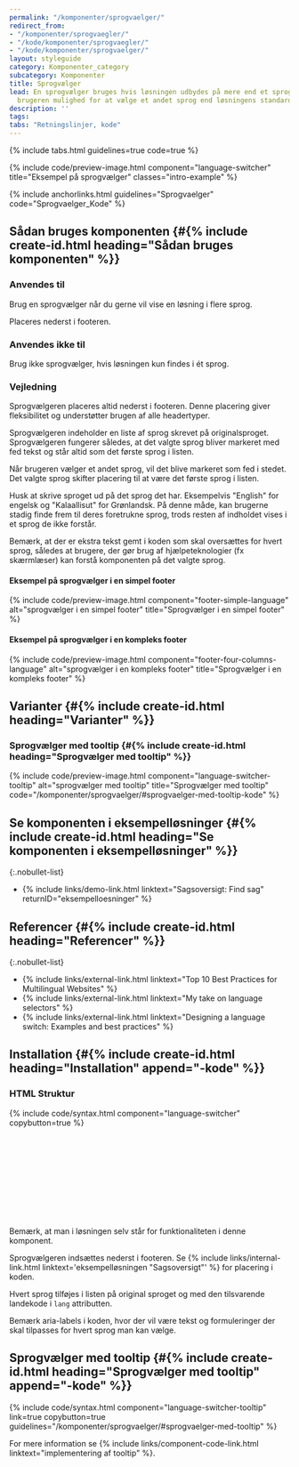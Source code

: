 ```yaml
---
permalink: "/komponenter/sprogvaelger/"
redirect_from:
- "/komponenter/sprogvaegler/"
- "/kode/komponenter/sprogvaegler/"
- "/kode/komponenter/sprogvaelger/"
layout: styleguide
category: Komponenter_category
subcategory: Komponenter
title: Sprogvælger
lead: En sprogvælger bruges hvis løsningen udbydes på mere end et sprog. Den giver
  brugeren mulighed for at vælge et andet sprog end løsningens standardsprog.
description: ''
tags: 
tabs: "Retningslinjer, kode"
---
```


{% include tabs.html guidelines=true code=true %}

{% include code/preview-image.html component="language-switcher" title="Eksempel på sprogvælger" classes="intro-example" %}

{% include anchorlinks.html guidelines="Sprogvaelger" code="Sprogvaelger_Kode" %}

<!--split-->

## Sådan bruges komponenten {#{% include create-id.html heading="Sådan bruges komponenten" %}}

### Anvendes til

Brug en sprogvælger når du gerne vil vise en løsning i flere sprog.

Placeres nederst i footeren.

### Anvendes ikke til

Brug ikke sprogvælger, hvis løsningen kun findes i ét sprog.

### Vejledning

Sprogvælgeren placeres altid nederst i footeren. Denne placering giver fleksibilitet og understøtter brugen af alle headertyper.

Sprogvælgeren indeholder en liste af sprog skrevet på originalsproget. Sprogvælgeren fungerer således, at det valgte sprog bliver markeret med fed tekst og står altid som det første sprog i listen.

Når brugeren vælger et andet sprog, vil det blive markeret som fed i stedet. Det valgte sprog skifter placering til at være det første sprog i listen.

Husk at skrive sproget ud på det sprog det har. Eksempelvis "English" for engelsk og "Kalaallisut" for Grønlandsk. På denne måde, kan brugerne stadig finde frem til deres foretrukne sprog, trods resten af indholdet vises i et sprog de ikke forstår.

Bemærk, at der er ekstra tekst gemt i koden som skal oversættes for hvert sprog, således at brugere, der gør brug af hjælpeteknologier (fx skærmlæser) kan forstå komponenten på det valgte sprog.

#### Eksempel på sprogvælger i en simpel footer

{% include code/preview-image.html component="footer-simple-language" alt="sprogvælger i en simpel footer" title="Sprogvælger i en simpel footer" %}

#### Eksempel på sprogvælger i en kompleks footer

{% include code/preview-image.html component="footer-four-columns-language" alt="sprogvælger i en kompleks footer" title="Sprogvælger i en kompleks footer" %}

## Varianter {#{% include create-id.html heading="Varianter" %}}

### Sprogvælger med tooltip {#{% include create-id.html heading="Sprogvælger med tooltip" %}}

{% include code/preview-image.html component="language-switcher-tooltip" alt="sprogvælger med tooltip" title="Sprogvælger med tooltip" code="/komponenter/sprogvaelger/#sprogvaelger-med-tooltip-kode" %}

## Se komponenten i eksempelløsninger {#{% include create-id.html heading="Se komponenten i eksempelløsninger" %}}

{:.nobullet-list}
- {% include links/demo-link.html linktext="Sagsoversigt: Find sag" returnID="eksempelloesninger" %}

## Referencer {#{% include create-id.html heading="Referencer" %}}

{:.nobullet-list}
- {% include links/external-link.html linktext="Top 10 Best Practices for Multilingual Websites" %}
- {% include links/external-link.html linktext="My take on language selectors" %}
- {% include links/external-link.html linktext="Designing a language switch: Examples and best practices" %}

<!--split-->

## Installation {#{% include create-id.html heading="Installation" append="-kode" %}}

### HTML Struktur

{% include code/syntax.html component="language-switcher" copybutton=true %}

<div class="alert alert-warning" role="alert">
    <svg class="icon-svg alert-icon" aria-label="Advarsel" focusable="false"><use href="#report-problem"></use></svg>
    <div class="alert-body">
        <p class="alert-text">Bemærk, at man i løsningen selv står for funktionaliteten i denne komponent.</p>
    </div>
</div>

Sprogvælgeren indsættes nederst i footeren. Se {% include links/internal-link.html linktext='eksempelløsningen "Sagsoversigt"' %} for placering i koden.

Hvert sprog tilføjes i listen på original sproget og med den tilsvarende landekode i `lang` attributten.

Bemærk aria-labels i koden, hvor der vil være tekst og formuleringer der skal tilpasses for hvert sprog man kan vælge.

## Sprogvælger med tooltip {#{% include create-id.html heading="Sprogvælger med tooltip" append="-kode" %}}

{% include code/syntax.html component="language-switcher-tooltip" link=true copybutton=true guidelines="/komponenter/sprogvaelger/#sprogvaelger-med-tooltip" %}

For mere information se {% include links/component-code-link.html linktext="implementering af tooltip" %}.
